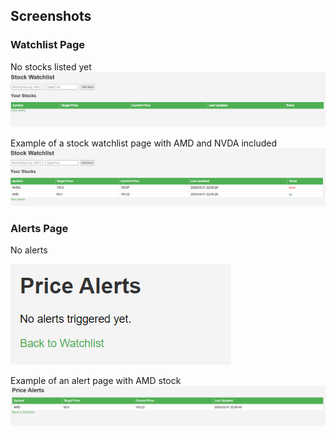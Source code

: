 ## Screenshots
### Watchlist Page
No stocks listed yet
![Watchlist Page](screenshots/watchlist.png)

Example of a stock watchlist page with AMD and NVDA included
![Watchlist Page](screenshots/watchlist_AMD_NVDA.png)

### Alerts Page
No alerts

![Alerts Page](screenshots/alerts.png)

Example of an alert page with AMD stock
![Alerts Page](screenshots/alert_AMD.png)
